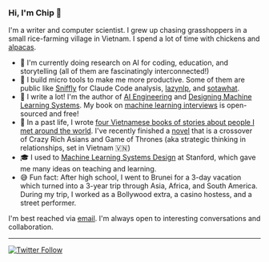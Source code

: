 ### Hi, I'm Chip 👋

<!--
**chiphuyen/chiphuyen** is a ✨ _special_ ✨ repository because its `README.md` (this file) appears on your GitHub profile.
-->

I'm a writer and computer scientist. I grew up chasing grasshoppers in a small rice-farming village in Vietnam. I spend a lot of time with chickens and [alpacas](https://www.instagram.com/p/Bsjo44ThRRv/).

- 🔭 I'm currently doing research on AI for coding, education, and storytelling (all of them are fascinatingly interconnected!)
- 🔨 I build micro tools to make me more productive. Some of them are public like [Sniffly](https://github.com/chiphuyen/sniffly) for Claude Code analysis, [lazynlp](https://github.com/chiphuyen/lazynlp), and [sotawhat](https://github.com/chiphuyen/sotawhat).
- 📝 I write a lot! I'm the author of [AI Engineering](https://amzn.to/3H7RqxJ) and [Designing Machine Learning Systems](https://amzn.to/4mlL8cZ). My book on [machine learning interviews][ml-interviews] is open-sourced and free!
- 💖 In a past life, I wrote [four Vietnamese books of stories about people I met around the world][goodreads]. I've recently finished a [novel](https://www.amazon.com/Entanglements-that-never-Alexandria-Song-ebook/dp/B0F1KSDZZL) that is a crossover of Crazy Rich Asians and Game of Thrones (aka strategic thinking in relationships, set in Vietnam 🇻🇳)
- 🎓 I used to [Machine Learning Systems Design](https://cs329s.stanford.edu/) at Stanford, which gave me many ideas on teaching and learning.
- 😅 Fun fact: After high school, I went to Brunei for a 3-day vacation which turned into a 3-year trip through Asia, Africa, and South America. During my trip, I worked as a Bollywood extra, a casino hostess, and a street performer.

I'm best reached via [email](https://huyenchip.com/communication). I'm always open to interesting conversations and collaboration.

[goodreads]: https://www.goodreads.com/author/show/22327517.Chip_Huyen
[ml-interviews]: https://huyenchip.com/ml-interviews-book/

---
[![Twitter Follow](https://img.shields.io/twitter/follow/chipro?label=Follow&style=social)](https://twitter.com/chipro)

